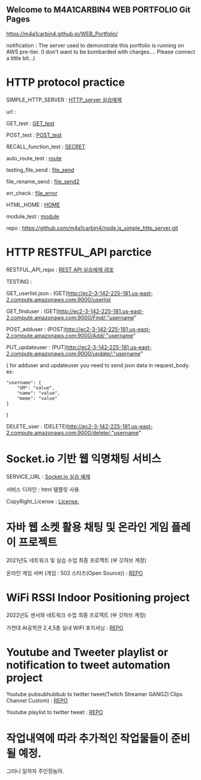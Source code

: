 ## Welcome to M4A1CARBIN4 WEB PORTFOLIO Git Pages
https://m4a1carbin4.github.io/WEB_Portfolio/

notification : 
The server used to demonstrate this portfolio is running on AWS pre-tier.
(I don't want to be bombarded with charges.... Please connect a little bit...)

# HTTP protocol practice

SIMPLE_HTTP_SERVER : [HTTP_server 실습예제](http://ec2-3-142-225-181.us-east-2.compute.amazonaws.com:8000/test_home "SIMPLE_HTTP_SERVER")

url : 

GET_test : [GET_test](http://ec2-3-142-225-181.us-east-2.compute.amazonaws.com:8000/get_test "GET_test")

POST_test : [POST_test](http://ec2-3-142-225-181.us-east-2.compute.amazonaws.com:8000/post_test "POST_test")

RECALL_function_test : [SECRET](http://ec2-3-142-225-181.us-east-2.compute.amazonaws.com:8000/secret "SECRET_test")

auto_route_test : [route](http://ec2-3-142-225-181.us-east-2.compute.amazonaws.com:8000/route "route_test")

testing_file_send : [file_send](http://ec2-3-142-225-181.us-east-2.compute.amazonaws.com:8000/test_download.jpg "file_test")

file_rename_send : [file_send2](http://ec2-3-142-225-181.us-east-2.compute.amazonaws.com:8000/test_download2.jpg "file_test2")

err_check : [file_error](http://ec2-3-142-225-181.us-east-2.compute.amazonaws.com:8000/test_download_err.jpg "file_error")

HTML_HOME : [HOME](http://ec2-3-142-225-181.us-east-2.compute.amazonaws.com:8000/test_home "HOME")

module_test : [module](http://ec2-3-142-225-181.us-east-2.compute.amazonaws.com:8000/testing_boom "module")

repo : <https://github.com/m4a1carbin4/node.js_simple_http_server.git>

# HTTP RESTFUL_API parctice 

RESTFUL_API_repo : [REST API 실습예제 레포](https://github.com/m4a1carbin4/simple_node.js-RESTFUL-server "REST API 실습예제 레포")

TESTING : 

GET_userlist.json : (GET)http://ec2-3-142-225-181.us-east-2.compute.amazonaws.com:9000/userlist

GET_finduser : (GET)http://ec2-3-142-225-181.us-east-2.compute.amazonaws.com:9000/Find/:"username"

POST_adduser : (POST)http://ec2-3-142-225-181.us-east-2.compute.amazonaws.com:9000/Add/:"username" 

PUT_updateuser : (PUT)http://ec2-3-142-225-181.us-east-2.compute.amazonaws.com:9000/update/:"username" 

( for adduser and updateuser you need to send json data in request_body. ex: 

    "username": {
		"GM": "value",
		"name": "value",
		"meme": "value"
	}

)

DELETE_user : (DELETE)http://ec2-3-142-225-181.us-east-2.compute.amazonaws.com:9000/delete/:"username" 

# Socket.io 기반 웹 익명채팅 서비스

SERVICE_URL : [Socket.io 실습 예제](http://ec2-3-142-225-181.us-east-2.compute.amazonaws.com:3000 "Socket.io 실습 예제")

서비스 디자인 : html 템플릿 사용.

CopyRight_License : [License.](https://codepen.io/license/pen/YzYNdPr "License.")

# 자바 웹 소켓 활용 채팅 및 온라인 게임 플레이 프로젝트

2021년도 네트워크 및 실습 수업 최종 프로젝트 (부 깃허브 계정)

온라인 게임 서버 (게임 : 502 스타즈(Open Source)) : [REPO](https://github.com/WaGaNaWa-EingEing/NetWork_turm_project "REPO")

# WiFi RSSI Indoor Positioning project

2022년도 센서와 네트워크 수업 최종 프로젝트 (부 깃허브 계정)

가천대 AI공학관 2,4,5층 실내 WiFI 포지셔닝 : [REPO](https://github.com/WaGaNaWa-EingEing/2022_gachon_Sensor_TermProject_result "REPO")

# Youtube and Tweeter playlist or notification to tweet automation project

Youtube pubsubhubbub to twitter tweet(Twitch Streamer GANGZI Clips Channel Custom) : [REPO](https://github.com/m4a1carbin4/Gang_clip_twitter_uploader "REPO")

Youtube playlist to twitter tweet : [REPO](https://github.com/m4a1carbin4/node.js_youtube_api "REPO")


# 작업내역에 따라 추가적인 작업물들이 준비될 예정.
그러니 일하자 주인장놈아.

